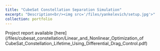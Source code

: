 ```yaml
---
title: "CubeSat Constellation Separation Simulation"
excerpt: "Description<br/><img src='/files/yankelevich/setup.jpg'>"
collection: portfolio
---
```


<!-- ![Attenuator Setup](/files/yankelevich/setup.jpg) -->

Project report available [here](/files/cubesat_constellation/Linear_and_Nonlinear_Optimization_of CubeSat_Constellation_Lifetime_Using_Differential_Drag_Control.pdf)

